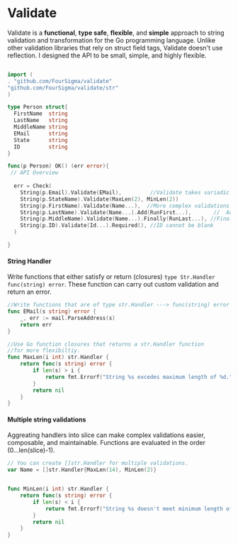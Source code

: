Validate 
========
Validate is a **functional**, **type safe**, **flexible**, and **simple** approach to string validation and transformation for the Go programming language.   Unlike other validation libraries that rely on struct field tags, Validate doesn't use reflection.  I designed the API to be small, simple, and highly flexible.
```go

import (
. "github.com/FourSigma/validate"	
"github.com/FourSigma/validate/str"
)

type Person struct{
  FirstName  string
  LastName   string
  MiddleName string
  EMail      string
  State	     string
  ID	     string
}

func(p Person) OK() (err error){
 // API Overview
 
  err = Check(
    String(p.Email).Validate(EMail),         //Validate takes variadic paramerters Validate(fn ...str.Handler)
    String(p.StateName).Validate(MaxLen(2), MinLen(2)) 
    String(p.FirstName).Validate(Name...),  //More complex validations can be aggregated into a slice
    String(p.LastName).Validate(Name...).Add(RunFirst...),       //  Add  - Runs before Name
    String(p.MiddleName).Validate(Name...).Finally(RunLast...), //Finally - Runs after Name
    String(p.ID).Validate(Id...).Required(), //ID cannot be blank
  )

}
```
#### String Handler
Write functions that either satisfy or return (closures)  ```type Str.Handler func(string) error```.  These function can carry out custom validation and return an error.  
``` go
//Write functions that are of type str.Handler ---> func(string) error
func EMail(s string) error {
	_, err := mail.ParseAddress(s)
	return err
}

//Use Go function closures that returns a str.Handler function
//for more flexibiltiy.
func MaxLen(i int) str.Handler {
	return func(s string) error {
		if len(s) > i {
			return fmt.Errorf("String %s excedes maximum length of %d.", s, i)
		}
		return nil
	}
}

```
#### Multiple string validations
Aggreating handlers into slice can make complex validations easier, composable, and maintainable. Functions are evaluated in the order (0...len(slice)-1).   
```go
// You can create []str.Handler for multiple validations.
var Name = []str.Handler{MaxLen(14), MinLen(2)}


func MinLen(i int) str.Handler {
	return func(s string) error {
		if len(s) < i {
			return fmt.Errorf("String %s doesn't meet minimum length of %d.", s, i)
		}
		return nil
	}
}



```

